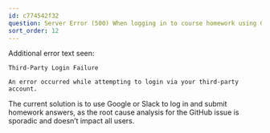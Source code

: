 ```yaml
---
id: c774542f32
question: Server Error (500) When logging in to course homework using GitHub
sort_order: 12
---
```


Additional error text seen:

```
Third-Party Login Failure

An error occurred while attempting to login via your third-party account.
```

The current solution is to use Google or Slack to log in and submit homework answers, as the root cause analysis for the GitHub issue is sporadic and doesn’t impact all users.